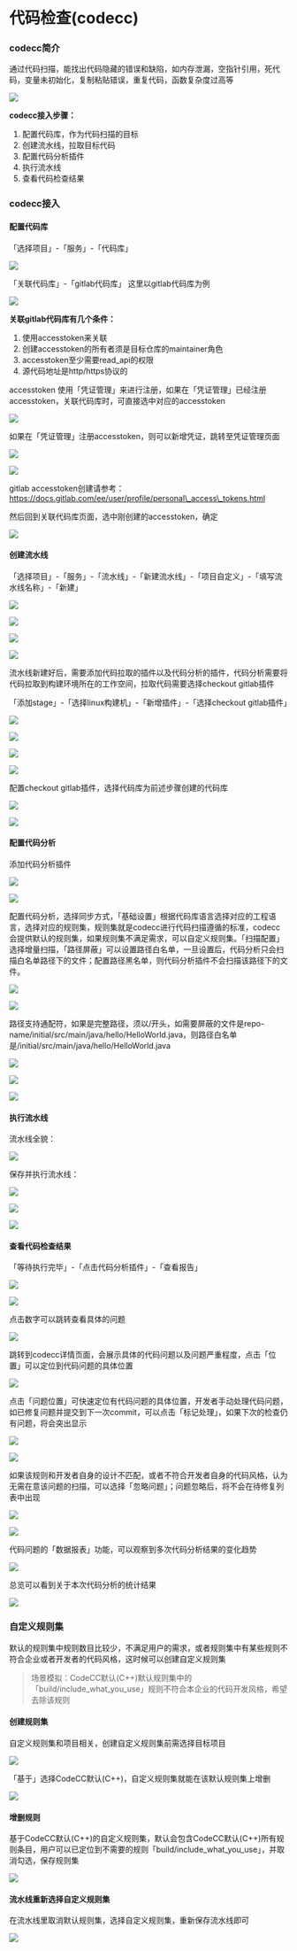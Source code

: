 # 代码检查(codecc)

### codecc简介

通过代码扫描，能找出代码隐藏的错误和缺陷，如内存泄漏，空指针引用，死代码，变量未初始化，复制粘贴错误，重复代码，函数复杂度过高等

![](../../.gitbook/assets/image-20211130120616828.png)

**codecc接入步骤：**

1. 配置代码库，作为代码扫描的目标
2. 创建流水线，拉取目标代码
3. 配置代码分析插件
4. 执行流水线
5. 查看代码检查结果

### codecc接入

#### 配置代码库

「选择项目」-「服务」-「代码库」

![](../../.gitbook/assets/image-20211130150523367.png)

「关联代码库」-「gitlab代码库」 这里以gitlab代码库为例

![](../../.gitbook/assets/image-20211130150820135.png)

**关联gitlab代码库有几个条件：**

1. 使用accesstoken来关联
2. 创建accesstoken的所有者须是目标仓库的maintainer角色
3. accesstoken至少需要read\_api的权限
4. 源代码地址是http/https协议的

accesstoken 使用「凭证管理」来进行注册，如果在「凭证管理」已经注册accesstoken，关联代码库时，可直接选中对应的accesstoken

![](../../.gitbook/assets/image-20211130152201680.png)

如果在「凭证管理」注册accesstoken，则可以新增凭证，跳转至凭证管理页面

![](../../.gitbook/assets/image-20211130151014566.png)

![](<../../.gitbook/assets/image-20211130152649089 (1).png>)

gitlab accesstoken创建请参考：https://docs.gitlab.com/ee/user/profile/personal\_access\_tokens.html

然后回到关联代码库页面，选中刚创建的accesstoken，确定

![](<../../.gitbook/assets/image-20211130152649089 (2).png>)

#### 创建流水线

「选择项目」-「服务」-「流水线」-「新建流水线」-「项目自定义」-「填写流水线名称」-「新建」

![](../../.gitbook/assets/image-20211130154920245.png)

![](../../.gitbook/assets/image-20211130165841421.png)

![](../../.gitbook/assets/image-20211130165902933.png)

![](../../.gitbook/assets/image-20211130165925767.png)

流水线新建好后，需要添加代码拉取的插件以及代码分析的插件，代码分析需要将代码拉取到构建环境所在的工作空间，拉取代码需要选择checkout gitlab插件

「添加stage」-「选择linux构建机」-「新增插件」-「选择checkout gitlab插件」

![](../../.gitbook/assets/image-20211130170413760.png)

![](../../.gitbook/assets/image-20211130170418114.png)

![](../../.gitbook/assets/image-20211130170455067.png)

![](../../.gitbook/assets/image-20211130170624022.png)

配置checkout gitlab插件，选择代码库为前述步骤创建的代码库

![](../../.gitbook/assets/image-20211130171740802.png)

![](../../.gitbook/assets/image-20211130171852028.png)

#### 配置代码分析

添加代码分析插件

![](../../.gitbook/assets/image-20211130172838584.png)

![](../../.gitbook/assets/image-20211130172345727.png)

配置代码分析，选择同步方式，「基础设置」根据代码库语言选择对应的工程语言，选择对应的规则集，规则集就是codecc进行代码扫描遵循的标准，codecc会提供默认的规则集，如果规则集不满足需求，可以自定义规则集。「扫描配置」选择增量扫描，「路径屏蔽」可以设置路径白名单，一旦设置后，代码分析只会扫描白名单路径下的文件；配置路径黑名单，则代码分析插件不会扫描该路径下的文件。

![](../../.gitbook/assets/image-20211130173035272.png)

![](../../.gitbook/assets/image-20211201155909271.png)

路径支持通配符，如果是完整路径，须以/开头，如需要屏蔽的文件是repo-name/initial/src/main/java/hello/HelloWorld.java，则路径白名单是/initial/src/main/java/hello/HelloWorld.java

![](../../.gitbook/assets/image-20211201155839048.png)

![](../../.gitbook/assets/image-20211130173112283.png)

![](../../.gitbook/assets/image-20211130173116075.png)

#### 执行流水线

流水线全貌：

![](../../.gitbook/assets/image-20211130195514541.png)

保存并执行流水线：

![](../../.gitbook/assets/image-20211130195335957.png)

![](../../.gitbook/assets/image-20211130195551682.png)

![](../../.gitbook/assets/image-20211130195617959.png)

#### 查看代码检查结果

「等待执行完毕」-「点击代码分析插件」-「查看报告」

![](../../.gitbook/assets/image-20211201150104628.png)

![](../../.gitbook/assets/image-20211201150100160.png)

点击数字可以跳转查看具体的问题

![](../../.gitbook/assets/image-20211201151908164.png)

跳转到codecc详情页面，会展示具体的代码问题以及问题严重程度，点击「位置」可以定位到代码问题的具体位置

![](../../.gitbook/assets/image-20211201152040386.png)

点击「问题位置」可快速定位有代码问题的具体位置，开发者手动处理代码问题，如已修复问题并提交到下一次commit，可以点击「标记处理」，如果下次的检查仍有问题，将会突出显示

![](../../.gitbook/assets/image-20211201152343598.png)

![](../../.gitbook/assets/image-20211201152443030.png)

如果该规则和开发者自身的设计不匹配，或者不符合开发者自身的代码风格，认为无需在意该问题的扫描，可以选择「忽略问题」；问题忽略后，将不会在待修复列表中出现

![](../../.gitbook/assets/image-20211201153127763.png)

![](../../.gitbook/assets/image-20211201153113673.png)

代码问题的「数据报表」功能，可以观察到多次代码分析结果的变化趋势

![](../../.gitbook/assets/image-20211201153732486.png)

总览可以看到关于本次代码分析的统计结果

![](../../.gitbook/assets/image-20211201153613926.png)

### 自定义规则集

默认的规则集中规则数目比较少，不满足用户的需求，或者规则集中有某些规则不符合企业或者开发者的代码风格，这时候可以创建自定义规则集

> 场景模拟：CodeCC默认(C++)默认规则集中的「build/include\_what\_you\_use」规则不符合本企业的代码开发风格，希望去除该规则

#### 创建规则集

自定义规则集和项目相关，创建自定义规则集前需选择目标项目

![](../../.gitbook/assets/image-20210826175151943.png)

「基于」选择CodeCC默认(C++)，自定义规则集就能在该默认规则集上增删

![](../../.gitbook/assets/image-20210826175625206.png)

#### 增删规则

基于CodeCC默认(C++)的自定义规则集，默认会包含CodeCC默认(C++)所有规则条目，用户可以已定位到不需要的规则「build/include\_what\_you\_use」，并取消勾选，保存规则集

![](../../.gitbook/assets/image-20210826175951021.png)

#### 流水线重新选择自定义规则集

在流水线里取消默认规则集，选择自定义规则集，重新保存流水线即可

![](../../.gitbook/assets/image-20210826180347933.png)
